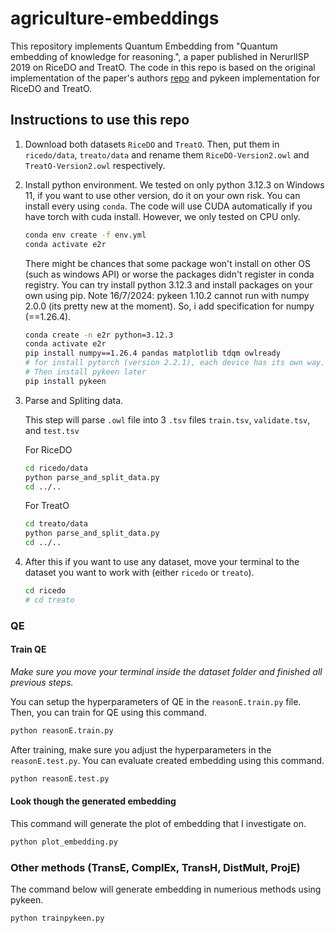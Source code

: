 # agriculture-embeddings

This repository implements Quantum Embedding from "Quantum embedding of knowledge for reasoning.", a paper published in NerurlISP 2019 on RiceDO and TreatO. The code in this repo is based on the original implementation of the paper's authors [repo](https://github.com/IBM/e2r/) and pykeen implementation for RiceDO and TreatO.

## Instructions to use this repo

1. Download both datasets `RiceDO` and `TreatO`. Then, put them in `ricedo/data`, `treato/data` and rename them `RiceDO-Version2.owl` and `TreatO-Version2.owl` respectively.

2. Install python environment. We tested on only python 3.12.3 on Windows 11, if you want to use other version, do it on your own risk. You can install every using `conda`. The code will use CUDA automatically if you have torch with cuda install. However, we only tested on CPU only.

    ```bash
    conda env create -f env.yml
    conda activate e2r
    ```

    There might be chances that some package won't install on other OS (such as windows API) or worse the packages didn't register in conda registry. You can try install python 3.12.3 and install packages on your own using pip. 
    Note 16/7/2024: pykeen 1.10.2 cannot run with numpy 2.0.0 (its pretty new at the moment). So, i add specification for numpy (==1.26.4).

    ```bash
    conda create -n e2r python=3.12.3
    conda activate e2r
    pip install numpy==1.26.4 pandas matplotlib tdqm owlready
    # for install pytorch (version 2.2.1), each device has its own way. Seek help here https://pytorch.org/
    # Then install pykeen later
    pip install pykeen
    ```

3. Parse and Spliting data.

    This step will parse `.owl` file into 3 `.tsv` files `train.tsv`, `validate.tsv`, and `test.tsv`

    For RiceDO

    ```bash
    cd ricedo/data
    python parse_and_split_data.py
    cd ../..
    ```

    For TreatO

    ```bash
    cd treato/data
    python parse_and_split_data.py
    cd ../..
    ```

4. After this if you want to use any dataset, move your terminal to the dataset you want to work with (either `ricedo` or `treato`).

    ```bash
    cd ricedo
    # cd treato
    ```

### QE

#### Train QE

*Make sure you move your terminal inside the dataset folder and finished all previous steps.*

You can setup the hyperparameters of QE in the `reasonE.train.py` file. Then, you can train for QE using this command.

```bash
python reasonE.train.py
```

After training, make sure you adjust the hyperparameters in the `reasonE.test.py`. You can evaluate created embedding using this command.

```bash
python reasonE.test.py
```

#### Look though the generated embedding

This command will generate the plot of embedding that I investigate on.

```bash
python plot_embedding.py
```

### Other methods (TransE, ComplEx, TransH, DistMult, ProjE)

The command below will generate embedding in numerious methods using pykeen.

```bash
python trainpykeen.py
```
